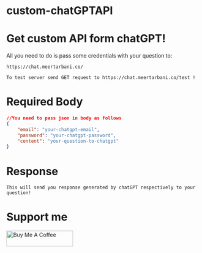 # custom-chatGPTAPI

# Get custom API form chatGPT!

All you need to do is pass some credentials with your question to:

```
https://chat.meertarbani.co/  
```

```
To test server send GET request to https://chat.meertarbani.co/test !
```

# Required Body

```json
//You need to pass json in body as follows
{
	"email": "your-chatgpt-email",
	"password": "your-chatgpt-password",
	"content": "your-question-to-chatgpt"
}
```

# Response

```
This will send you response generated by chatGPT respectively to your question!
```

# Support me
<a href="https://www.buymeacoffee.com/roniemartinez" target="_blank"><img src="https://cdn.buymeacoffee.com/buttons/default-orange.png" alt="Buy Me A Coffee" height="41" width="174"></a>
